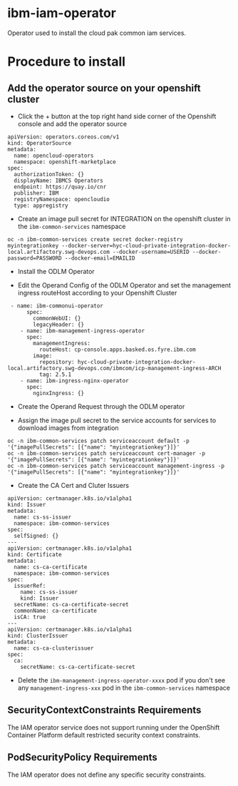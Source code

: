 # ibm-iam-operator
Operator used to install the cloud pak common iam services.


# Procedure to install


## Add the operator source on your openshift cluster

- Click the + button at the top right hand side corner of the Openshift console and add the operator source
```
apiVersion: operators.coreos.com/v1
kind: OperatorSource
metadata:
  name: opencloud-operators
  namespace: openshift-marketplace
spec:
  authorizationToken: {}
  displayName: IBMCS Operators
  endpoint: https://quay.io/cnr
  publisher: IBM
  registryNamespace: opencloudio
  type: appregistry
```

- Create an image pull secret for INTEGRATION on the openshift cluster in the `ibm-common-services` namespace

`oc -n ibm-common-services create secret docker-registry myintegrationkey --docker-server=hyc-cloud-private-integration-docker-local.artifactory.swg-devops.com --docker-username=USERID --docker-password=PASSWORD --docker-email=EMAILID`

- Install the ODLM Operator 

- Edit the Operand Config of the ODLM Operator and set the management ingress routeHost according to your Openshift Cluster
```
 - name: ibm-commonui-operator
      spec:
        commonWebUI: {}
        legacyHeader: {}
    - name: ibm-management-ingress-operator
      spec:
        managementIngress:
          routeHost: cp-console.apps.basked.os.fyre.ibm.com
        image:
          repository: hyc-cloud-private-integration-docker-local.artifactory.swg-devops.com/ibmcom/icp-management-ingress-ARCH
          tag: 2.5.1
    - name: ibm-ingress-nginx-operator
      spec:
        nginxIngress: {}
```

- Create the Operand Request through the ODLM operator

- Assign the image pull secret to the service accounts for services to download images from integration
```
oc -n ibm-common-services patch serviceaccount default -p '{"imagePullSecrets": [{"name": "myintegrationkey"}]}'
oc -n ibm-common-services patch serviceaccount cert-manager -p '{"imagePullSecrets": [{"name": "myintegrationkey"}]}'
oc -n ibm-common-services patch serviceaccount management-ingress -p '{"imagePullSecrets": [{"name": "myintegrationkey"}]}'
```

- Create the CA Cert and Cluter Issuers
```
apiVersion: certmanager.k8s.io/v1alpha1
kind: Issuer
metadata:
  name: cs-ss-issuer
  namespace: ibm-common-services
spec:
  selfSigned: {}
---
apiVersion: certmanager.k8s.io/v1alpha1
kind: Certificate
metadata:
  name: cs-ca-certificate
  namespace: ibm-common-services
spec:
  issuerRef:
    name: cs-ss-issuer
    kind: Issuer
  secretName: cs-ca-certificate-secret
  commonName: ca-certificate
  isCA: true
---
apiVersion: certmanager.k8s.io/v1alpha1
kind: ClusterIssuer
metadata:
  name: cs-ca-clusterissuer
spec:
  ca:
    secretName: cs-ca-certificate-secret
```

- Delete the `ibm-management-ingress-operator-xxxx` pod if you don't see any `management-ingress-xxx` pod in the `ibm-common-services` namespace

## SecurityContextConstraints Requirements

The IAM operator service does not support running under the OpenShift Container Platform default restricted security context constraints.

## PodSecurityPolicy Requirements

The IAM operator does not define any specific security constraints.
